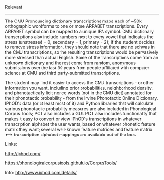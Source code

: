 Relevant


--------

The CMU Pronouncing dictionary transcriptions maps each of ~50k orthographic wordforms to one or more ARPABET transcriptions. Every ARPABET symbol can be mapped to a unique IPA symbol. CMU dictionary transcriptions also include numbers next to every vowel that indicates the stress (unstressed = 0, secondary = 1, primary = 2); if the student decides to remove stress information, they should note that there are no schwas in the CMU transcriptions, so the resulting transcriptions would be pervasively more stressed than actual English. Some of the transcriptions come from an unknown dictionary and the rest come from random, anonymous submissions over the last 30 years from people affiliated with computer science at CMU and third party-submitted transcriptions. 

The student may find it easier to access the CMU transcriptions - or other information you want, including prior probabilities, neighborhood density, and phonotactically licit nonce words (not in the CMU dict) annotated for their phonotactic probability - from the Irvine Phonotactic Online Dictionary. IPhOD's data (or at least most of it) and Python libraries that will calculate various phonotactic probability measures are also included in Phonological Corpus Tools; PCT also includes a GUI. PCT also includes functionality that makes it easy to convert or view IPhOD's transcriptions in whatever transcription alphabet the user wants, based on whatever phonetic feature matrix they want; several well-known feature matrices and feature matrix ⟺ transcription alphabet mappings are available out of the box.

Links:

http://iphod.com/

https://phonologicalcorpustools.github.io/CorpusTools/

Info: http://www.iphod.com/details/
